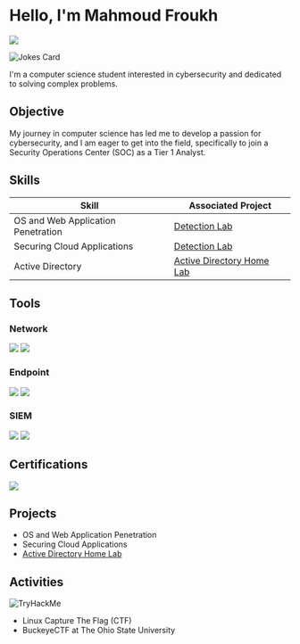 # Hello, I'm Mahmoud Froukh
<a href="https://www.linkedin.com/in/mahmoud-froukh/"><img src="https://img.shields.io/badge/-LinkedIn-0072b1?&style=for-the-badge&logo=linkedin&logoColor=white" /></a>

![Jokes Card](https://readme-jokes.vercel.app/api?hideBorder)


I'm a computer science student interested in cybersecurity and dedicated to solving complex problems.

## Objective
My journey in computer science has led me to develop a passion for cybersecurity, and I am eager to get into the field, specifically to join a Security Operations Center (SOC) 
as a Tier 1 Analyst.

## Skills

| Skill                                         | Associated Project         |
|-----------------------------------------------|----------------------------|
| OS and Web Application Penetration            | <a href="https://google.com">Detection Lab</a>|
| Securing Cloud Applications                   | <a href="https://google.com">Detection Lab</a>|
| Active Directory                              | <a href="https://github.com/MahmoudFroukh/Active-Directory-Home-Lab/tree/main"> Active Directory Home Lab</a> |

## Tools

### Network
<div>
    <img src="https://img.shields.io/badge/-Wireshark-1679A7?&style=for-the-badge&logo=Wireshark&logoColor=white" />
    <img src="https://img.shields.io/badge/-Zeek-777BB4?&style=for-the-badge&logo=Zeek&logoColor=white" />
</div>

### Endpoint
<div>
    <img src="https://img.shields.io/badge/-Microsoft_Defender_for_Endpoint-00A4EF?&style=for-the-badge&logo=Microsoft&logoColor=white" />
    <img src="https://img.shields.io/badge/-Velociraptor-4B275F?&style=for-the-badge&logo=Velociraptor&logoColor=white" />
</div>

### SIEM
<div>
    <img src="https://img.shields.io/badge/-Splunk-000000?&style=for-the-badge&logo=Splunk&logoColor=white" />
    <img src="https://img.shields.io/badge/-Elastic-005571?&style=for-the-badge&logo=Elastic&logoColor=white" />
</div>

## Certifications

<img src="https://img.shields.io/badge/-ISC2%20Certified%20in%20Cybersecurity-00A400?&style=for-the-badge&logo=ISC2&logoColor=white" />


## Projects

- OS and Web Application Penetration
- Securing Cloud Applications
- <a href="https://github.com/MahmoudFroukh/Active-Directory-Home-Lab/tree/main"> Active Directory Home Lab</a>

## Activities

<img src="https://tryhackme-badges.s3.amazonaws.com/Moe2318.png" alt="TryHackMe">

- Linux Capture The Flag (CTF)
- BuckeyeCTF at The Ohio State University
